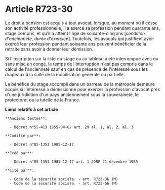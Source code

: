 # Article R723-30

Le droit à pension est acquis à tout avocat, lorsque, au moment où il cesse son activité professionnelle, il a exercé sa
profession pendant quarante ans, stage compris, et qu'il a atteint l'âge de soixante-cinq ans [*condition d'ancienneté, durée
d'exercice*]. Toutefois, les avocats qui justifient avoir exercé leur profession pendant soixante ans peuvent bénéficier de
la retraite sans avoir à donner leur démission. 

Si l'inscription sur la liste du stage ou au tableau a été interrompue avec ou sans mise en congé, le temps de l'interruption
n'est pas compris dans le calcul de l'ancienneté sauf en cas de présence de l'intéressé sous les drapeaux à la suite de la
mobilisation générale ou partielle. 

Le bénéfice du stage accompli dans un barreau de la métropole demeure acquis si l'intéressé a démissionné pour exercer la
profession d'avocat près d'une juridiction d'un pays anciennement sous la souveraineté, le protectorat ou la tutelle de la
France.

**Liens relatifs à cet article**

	**Anciens textes**:

	  - Décret n°55-413 1955-04-02 art. 29 al. 1, al. 2, al. 3

	**Codifié par**:

	  - Décret n°85-1353 1985-12-17

	**Créé par**:

	  - Décret n°85-1353 1985-12-17 art. 1 JORF 21 décembre 1985

	**Cité par**:

	  - Code de la sécurité sociale. - art. R723-36 (M)
	  - Code de la sécurité sociale. - art. R723-56 (M)
